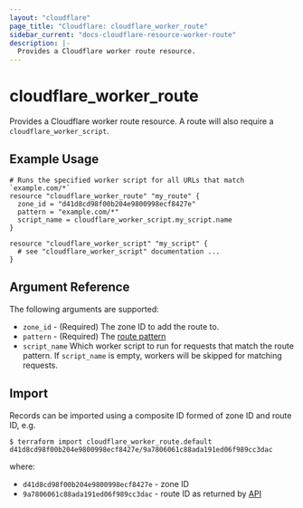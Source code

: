 ```yaml
---
layout: "cloudflare"
page_title: "Cloudflare: cloudflare_worker_route"
sidebar_current: "docs-cloudflare-resource-worker-route"
description: |-
  Provides a Cloudflare worker route resource.
---
```


# cloudflare_worker_route

Provides a Cloudflare worker route resource. A route will also require a `cloudflare_worker_script`.

## Example Usage

```hcl
# Runs the specified worker script for all URLs that match `example.com/*`
resource "cloudflare_worker_route" "my_route" {
  zone_id = "d41d8cd98f00b204e9800998ecf8427e"
  pattern = "example.com/*"
  script_name = cloudflare_worker_script.my_script.name
}

resource "cloudflare_worker_script" "my_script" {
  # see "cloudflare_worker_script" documentation ...
}
```

## Argument Reference

The following arguments are supported:

* `zone_id` - (Required) The zone ID to add the route to.
* `pattern` - (Required) The [route pattern](https://developers.cloudflare.com/workers/about/routes/)
* `script_name` Which worker script to run for requests that match the route pattern. If `script_name` is empty, workers will be skipped for matching requests.

## Import

Records can be imported using a composite ID formed of zone ID and route ID, e.g.

```
$ terraform import cloudflare_worker_route.default d41d8cd98f00b204e9800998ecf8427e/9a7806061c88ada191ed06f989cc3dac
```

where:

* `d41d8cd98f00b204e9800998ecf8427e` - zone ID
* `9a7806061c88ada191ed06f989cc3dac` - route ID as returned by [API](https://api.cloudflare.com/#worker-filters-list-filters)
